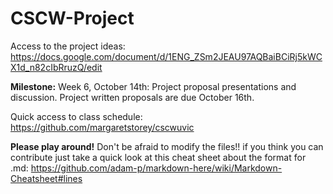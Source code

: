 # CSCW-Project
Access to the project ideas: 
https://docs.google.com/document/d/1ENG_ZSm2JEAU97AQBaiBCiRj5kWCX1d_n82cIbRruzQ/edit

**Milestone:** Week 6, October 14th: Project proposal presentations and discussion. 
Project written proposals are due October 16th.

Quick access to class schedule: https://github.com/margaretstorey/cscwuvic

**Please play around!**
Don't be afraid to modify the files!! if you think you can contribute just take a quick look at this cheat sheet about the format for .md: https://github.com/adam-p/markdown-here/wiki/Markdown-Cheatsheet#lines
